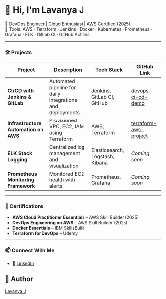 # 👋 Hi, I'm Lavanya J

🚀 DevOps Engineer | Cloud Enthusiast | AWS Certified (2025)  
🔧 Tools: AWS · Terraform · Jenkins · Docker · Kubernetes · Prometheus · Grafana · ELK · GitLab CI · GitHub Actions

---

### 🛠️ Projects

| Project | Description | Tech Stack | GitHub Link |
|--------|-------------|------------|-------------|
| **CI/CD with Jenkins & GitLab** | Automated pipeline for daily integrations and deployments | Jenkins, GitLab CI, GitHub | [devops-ci-cd-demo](https://github.com/Lavanyaraju19/devops-ci-cd-demo) |
| **Infrastructure Automation on AWS** | Provisioned VPC, EC2, IAM using Terraform | AWS, Terraform | [terraform-aws-project](https://github.com/Lavanyaraju19/terraform-aws-project) |
| **ELK Stack Logging** | Centralized log management and visualization | Elasticsearch, Logstash, Kibana | _Coming soon_ |
| **Prometheus Monitoring Framework** | Monitored EC2 health with alerts | Prometheus, Grafana | _Coming soon_ |

---

### 📜 Certifications
- **AWS Cloud Practitioner Essentials** – AWS Skill Builder (2025)
- **DevOps Engineering on AWS** – AWS Skill Builder (2025)
- **Docker Essentials** – IBM SkillsBuild
- **Terraform for DevOps** – Udemy

---

### 📫 Connect With Me
- 🔗 [LinkedIn](https://linkedin.com/in/lavanya-raju19)


## 📌 Author
[Lavanya J](https://github.com/Lavanyaraju19)


